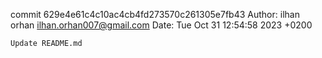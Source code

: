 commit 629e4e61c4c10ac4cb4fd273570c261305e7fb43
Author: ilhan orhan <ilhan.orhan007@gmail.com>
Date:   Tue Oct 31 12:54:58 2023 +0200

    Update README.md
